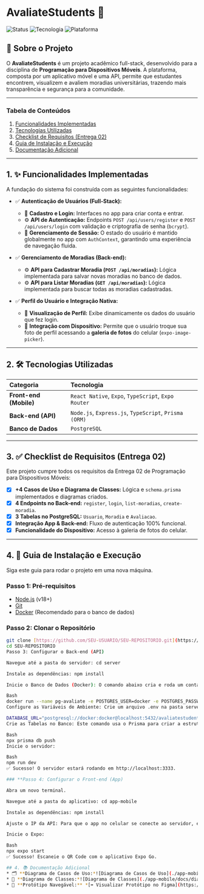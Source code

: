 # AvaliateStudents 🏡

![Status](https://img.shields.io/badge/status-entregue-green)
![Tecnologia](https://img.shields.io/badge/tecnologia-full--stack-blue)
![Plataforma](https://img.shields.io/badge/plataforma-mobile-lightgrey)

## 🎯 Sobre o Projeto

O **AvaliateStudents** é um projeto acadêmico full-stack, desenvolvido para a disciplina de **Programação para Dispositivos Móveis**. A plataforma, composta por um aplicativo móvel e uma API, permite que estudantes encontrem, visualizem e avaliem moradias universitárias, trazendo mais transparência e segurança para a comunidade.

---

### Tabela de Conteúdos
1.  [Funcionalidades Implementadas](#1--funcionalidades-implementadas)
2.  [Tecnologias Utilizadas](#2--tecnologias-utilizadas)
3.  [Checklist de Requisitos (Entrega 02)](#3--checklist-de-requisitos-entrega-02)
4.  [Guia de Instalação e Execução](#4--guia-de-instalação-e-execução)
5.  [Documentação Adicional](#5--documentação-adicional)

---

## 1. ✨ Funcionalidades Implementadas

A fundação do sistema foi construída com as seguintes funcionalidades:

-   ✅ **Autenticação de Usuários (Full-Stack):**
    -   📱 **Cadastro e Login:** Interfaces no app para criar conta e entrar.
    -   ⚙️ **API de Autenticação:** Endpoints `POST /api/users/register` e `POST /api/users/login` com validação e criptografia de senha (`bcrypt`).
    -   🧠 **Gerenciamento de Sessão:** O estado do usuário é mantido globalmente no app com `AuthContext`, garantindo uma experiência de navegação fluida.

-   ✅ **Gerenciamento de Moradias (Back-end):**
    -   ⚙️ **API para Cadastrar Moradia (`POST /api/moradias`):** Lógica implementada para salvar novas moradias no banco de dados.
    -   ⚙️ **API para Listar Moradias (`GET /api/moradias`):** Lógica implementada para buscar todas as moradias cadastradas.

-   ✅ **Perfil do Usuário e Integração Nativa:**
    -   📱 **Visualização de Perfil:** Exibe dinamicamente os dados do usuário que fez login.
    -   📸 **Integração com Dispositivo:** Permite que o usuário troque sua foto de perfil acessando a **galeria de fotos** do celular (`expo-image-picker`).

---

## 2. 🛠️ Tecnologias Utilizadas

| Categoria | Tecnologia |
| :--- | :--- |
| **Front-end (Mobile)** | `React Native`, `Expo`, `TypeScript`, `Expo Router` |
| **Back-end (API)** | `Node.js`, `Express.js`, `TypeScript`, `Prisma (ORM)` |
| **Banco de Dados** | `PostgreSQL` |

---

## 3. ✅ Checklist de Requisitos (Entrega 02)

Este projeto cumpre todos os requisitos da Entrega 02 de Programação para Dispositivos Móveis:

-   [x] **+4 Casos de Uso e Diagrama de Classes:** Lógica e `schema.prisma` implementados e diagramas criados.
-   [x] **4 Endpoints no Back-end:** `register`, `login`, `list-moradias`, `create-moradia`.
-   [x] **3 Tabelas no PostgreSQL:** `Usuario`, `Moradia` e `Avaliacao`.
-   [x] **Integração App & Back-end:** Fluxo de autenticação 100% funcional.
-   [x] **Funcionalidade do Dispositivo:** Acesso à galeria de fotos do celular.

---

## 4. 🚀 Guia de Instalação e Execução

Siga este guia para rodar o projeto em uma nova máquina.

### **Passo 1: Pré-requisitos**
-   [Node.js](https://nodejs.org/) (v18+)
-   [Git](https://git-scm.com/)
-   [Docker](https://www.docker.com/products/docker-desktop/) (Recomendado para o banco de dados)

### **Passo 2: Clonar o Repositório**
```bash
git clone [https://github.com/SEU-USUARIO/SEU-REPOSITORIO.git](https://github.com/SEU-USUARIO/SEU-REPOSITORIO.git)
cd SEU-REPOSITORIO
Passo 3: Configurar o Back-end (API)

Navegue até a pasta do servidor: cd server

Instale as dependências: npm install

Inicie o Banco de Dados (Docker): O comando abaixo cria e roda um container PostgreSQL pronto para uso.

Bash
docker run --name pg-avaliate -e POSTGRES_USER=docker -e POSTGRES_PASSWORD=docker -e POSTGRES_DB=avaliatestudents -p 5432:5432 -d postgres
Configure as Variáveis de Ambiente: Crie um arquivo .env na pasta server com a seguinte linha:

DATABASE_URL="postgresql://docker:docker@localhost:5432/avaliatestudents"
Crie as Tabelas no Banco: Este comando usa o Prisma para criar a estrutura do banco.

Bash
npx prisma db push
Inicie o servidor:

Bash
npm run dev
✅ Sucesso! O servidor estará rodando em http://localhost:3333.

### **Passo 4: Configurar o Front-end (App)

Abra um novo terminal.

Navegue até a pasta do aplicativo: cd app-mobile

Instale as dependências: npm install

Ajuste o IP da API: Para que o app no celular se conecte ao servidor, encontre o IP da sua máquina na rede local (ex: 192.168.0.102) e substitua localhost:3333 por SEU_IP:3333 nos arquivos onde a API é chamada.

Inicie o Expo:

Bash
npx expo start
✅ Sucesso! Escaneie o QR Code com o aplicativo Expo Go.

## 4. 📚 Documentação Adicional
* 🗂️ **Diagrama de Casos de Uso:*![Diagrama de Casos de Uso](./app-mobile/docs/casos-de-uso.png)
* 🧩 **Diagrama de Classes:*![Diagrama de Classes](./app-mobile/docs/diagrama-de-classes.png)
* 📱 **Protótipo Navegável:** *[➡️ Visualizar Protótipo no Figma](https://www.figma.com/design/a7OVs61HbxlT3c3tP8GyXr/Sem-t%C3%ADtulo?node-id=2-170&t=GlEIy3610zuiOu88-1)*

